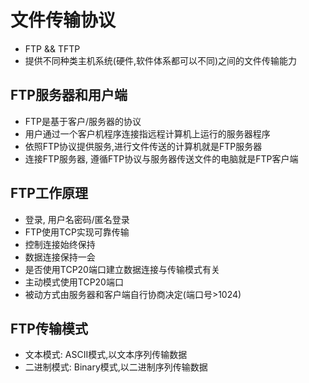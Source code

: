 # 文件传输协议

- FTP && TFTP
- 提供不同种类主机系统(硬件,软件体系都可以不同)之间的文件传输能力

## FTP服务器和用户端

- FTP是基于客户/服务器的协议
- 用户通过一个客户机程序连接指远程计算机上运行的服务器程序
- 依照FTP协议提供服务,进行文件传送的计算机就是FTP服务器
- 连接FTP服务器, 遵循FTP协议与服务器传送文件的电脑就是FTP客户端

## FTP工作原理

- 登录, 用户名密码/匿名登录
- FTP使用TCP实现可靠传输
- 控制连接始终保持
- 数据连接保持一会
- 是否使用TCP20端口建立数据连接与传输模式有关
- 主动模式使用TCP20端口
- 被动方式由服务器和客户端自行协商决定(端口号>1024)

## FTP传输模式

- 文本模式: ASCII模式,以文本序列传输数据
- 二进制模式: Binary模式,以二进制序列传输数据
